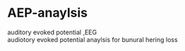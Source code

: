 # AEP-anaylsis
auditory evoked potential ,EEG  
audiotory evoked  potential anaylsis  for bunural hering  loss
